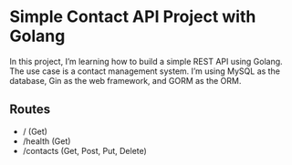 # Simple Contact API Project with Golang

In this project, I’m learning how to build a simple REST API using Golang. The use case is a contact management system. I’m using MySQL as the database, Gin as the web framework, and GORM as the ORM.

## Routes
- / (Get)
- /health (Get)
- /contacts (Get, Post, Put, Delete)